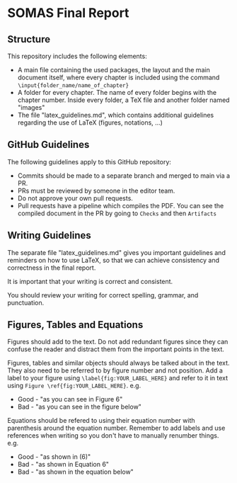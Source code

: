 # SOMAS Final Report

## Structure

This repository includes the following elements:
- A main file containing the used packages, the layout and the main document  itself, where every chapter is included using the command `\input{folder_name/name_of_chapter}`
- A folder for every chapter. The name of every folder begins with the chapter number. Inside every folder, a TeX file and another folder named "images"
- The file "latex_guidelines.md", which contains additional guidelines regarding the use of LaTeX (figures, notations, ...)

## GitHub Guidelines

The following guidelines apply to this GitHub repository:

- Commits should be made to a separate branch and merged to main via a PR.
- PRs must be reviewed by someone in the editor team.
- Do not approve your own pull requests.
- Pull requests have a pipeline which compiles the PDF. You can see the compiled document in the PR by going to `Checks` and then `Artifacts`

## Writing Guidelines

The separate file "latex_guidelines.md" gives you important guidelines and reminders on how to use LaTeX, so that we can achieve consistency and correctness in the final report.

It is important that your writing is correct and consistent.

You should review your writing for correct spelling, grammar, and punctuation.

## Figures, Tables and Equations

Figures should add to the text. Do not add redundant figures since they can confuse the reader and distract them from the important points in the text.

Figures, tables and similar objects should always be talked about in the text. They also need to be referred to by figure number and not position. Add a label to your figure using `\label{fig:YOUR_LABEL_HERE}` and refer to it in text using `Figure \ref{fig:YOUR_LABEL_HERE}`.
e.g. 
- Good - "as you can see in Figure 6"
- Bad  - "as you can see in the figure below"

Equations should be refered to using their equation number with parenthesis around the equation number. Remember to add labels and use references when writing so you don't have to manually renumber things.
e.g. 
- Good - "as shown in (6)"
- Bad  - "as shown in Equation 6"
- Bad  - "as shown in the equation below"
